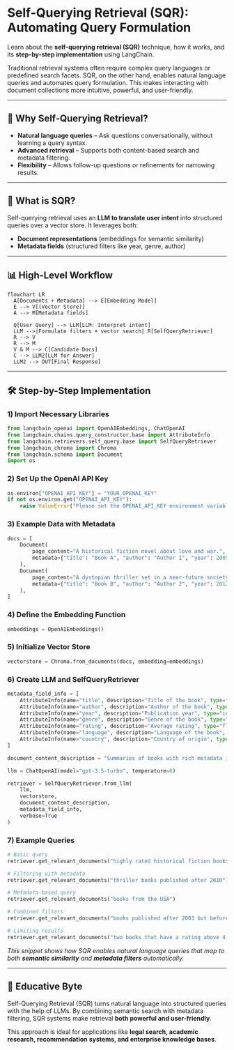 # Self-Querying Retrieval (SQR): Automating Query Formulation

Learn about the **self-querying retrieval (SQR)** technique, how it works, and its **step-by-step implementation** using LangChain.

Traditional retrieval systems often require complex query languages or predefined search facets. SQR, on the other hand, enables natural language queries and automates query formulation. This makes interacting with document collections more intuitive, powerful, and user-friendly.

---

## 🚀 Why Self‑Querying Retrieval?

* **Natural language queries** – Ask questions conversationally, without learning a query syntax.
* **Advanced retrieval** – Supports both content-based search and metadata filtering.
* **Flexibility** – Allows follow-up questions or refinements for narrowing results.

---

## 🧠 What is SQR?

Self-querying retrieval uses an **LLM to translate user intent** into structured queries over a vector store. It leverages both:

* **Document representations** (embeddings for semantic similarity)
* **Metadata fields** (structured filters like year, genre, author)

---

## 📊 High-Level Workflow

```mermaid
flowchart LR
  A[Documents + Metadata] --> E[Embedding Model]
  E --> V[(Vector Store)]
  A --> M[Metadata fields]

  Q[User Query] --> LLM[LLM: Interpret intent]
  LLM -->|Formulate filters + vector search| R[SelfQueryRetriever]
  R --> V
  R --> M
  V & M --> C[Candidate Docs]
  C --> LLM2[LLM for Answer]
  LLM2 --> OUT[Final Response]
```

---

## 🛠️ Step-by-Step Implementation

### 1) Import Necessary Libraries

```python
from langchain_openai import OpenAIEmbeddings, ChatOpenAI
from langchain.chains.query_constructor.base import AttributeInfo
from langchain.retrievers.self_query.base import SelfQueryRetriever
from langchain_chroma import Chroma
from langchain.schema import Document
import os
```

### 2) Set Up the OpenAI API Key

```python
os.environ["OPENAI_API_KEY"] = "YOUR_OPENAI_KEY"
if not os.environ.get("OPENAI_API_KEY"):
    raise ValueError("Please set the OPENAI_API_KEY environment variable")
```

### 3) Example Data with Metadata

```python
docs = [
    Document(
        page_content="A historical fiction novel about love and war.",
        metadata={"title": "Book A", "author": "Author 1", "year": 2005, "genre": "historical fiction", "rating": 4.7, "language": "English", "country": "UK"}
    ),
    Document(
        page_content="A dystopian thriller set in a near-future society.",
        metadata={"title": "Book B", "author": "Author 2", "year": 2012, "genre": "thriller", "rating": 4.6, "language": "English", "country": "USA"}
    ),
]
```

### 4) Define the Embedding Function

```python
embeddings = OpenAIEmbeddings()
```

### 5) Initialize Vector Store

```python
vectorstore = Chroma.from_documents(docs, embedding=embeddings)
```

### 6) Create LLM and SelfQueryRetriever

```python
metadata_field_info = [
    AttributeInfo(name="title", description="Title of the book", type="string"),
    AttributeInfo(name="author", description="Author of the book", type="string"),
    AttributeInfo(name="year", description="Publication year", type="integer"),
    AttributeInfo(name="genre", description="Genre of the book", type="string"),
    AttributeInfo(name="rating", description="Average rating", type="float"),
    AttributeInfo(name="language", description="Language of the book", type="string"),
    AttributeInfo(name="country", description="Country of origin", type="string"),
]

document_content_description = "Summaries of books with rich metadata including title, author, genre, year, and more."

llm = ChatOpenAI(model="gpt-3.5-turbo", temperature=0)

retriever = SelfQueryRetriever.from_llm(
    llm,
    vectorstore,
    document_content_description,
    metadata_field_info,
    verbose=True
)
```

### 7) Example Queries

```python
# Basic query
retriever.get_relevant_documents("highly rated historical fiction books")

# Filtering with metadata
retriever.get_relevant_documents("thriller books published after 2010")

# Metadata-based query
retriever.get_relevant_documents("books from the USA")

# Combined filters
retriever.get_relevant_documents("books published after 2003 but before 2015 with rating above 4.5")

# Limiting results
retriever.get_relevant_documents("two books that have a rating above 4.8")
```

*This snippet shows how SQR enables natural language queries that map to both **semantic similarity** and **metadata filters** automatically.*

---

## 🎯 Educative Byte

Self-Querying Retrieval (SQR) turns natural language into structured queries with the help of LLMs. By combining semantic search with metadata filtering, SQR systems make retrieval **both powerful and user-friendly**.

This approach is ideal for applications like **legal search, academic research, recommendation systems, and enterprise knowledge bases**.
